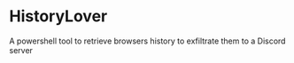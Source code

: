# HistoryLover
A powershell tool to retrieve browsers history to exfiltrate them to a Discord server
